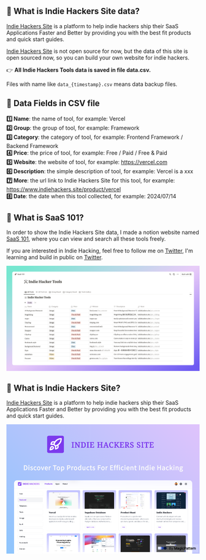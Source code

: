 
## 🚀 What is Indie Hackers Site data? 

[Indie Hackers Site](https://www.indiehackers.site) is a platform to help indie hackers ship their SaaS Applications Faster and Better by providing you with the best fit products and quick start guides.

[Indie Hackers Site](https://www.indiehackers.site) is not open source for now, but the data of this site is open sourced now, so you can build your own website for indie hackers.

👉 **All Indie Hackers Tools data is saved in file data.csv.**

Files with name like `data_{timestamp}.csv` means data backup files.

## 📂 Data Fields in CSV file 

**1️⃣ Name**: the name of tool, for example: Vercel  
**2️⃣ Group**: the group of tool, for example: Framework  
**3️⃣ Category**: the category of tool, for example: Frontend Framework / Backend Framework  
**4️⃣ Price**: the price of tool, for example: Free / Paid / Free & Paid  
**5️⃣ Website**: the website of tool, for example: https://vercel.com  
**6️⃣ Description**: the simple description of tool, for example: Vercel is a xxx  
**7️⃣ More**: the url link to Indie Hackers Site for this tool, for example: https://www.indiehackers.site/product/vercel  
**8️⃣ Date**: the date when this tool collected, for example: 2024/07/14

## 🌟 What is SaaS 101?

In order to show the Indie Hackers Site data, I made a notion website named [SaaS 101](https://saas101.notion.site/SaaS-101-d2ae31346a834beea6f458006fc8969e?pvs=4), where you can view and search all these tools freely.

If you are interested in Indie Hacking, feel free to follow me on [Twitter](https://x.com/javayhu), I'm learning and build in public on [Twitter](https://x.com/javayhu).

![screenshot-saas-101.png](screenshot-saas-101.png)

## 🚀 What is Indie Hackers Site?

[Indie Hackers Site](https://www.indiehackers.site) is a platform to help indie hackers ship their SaaS Applications Faster and Better by providing you with the best fit products and quick start guides.

![screenshot-indie-hackers-site.png](screenshot-indie-hackers-site.png)
